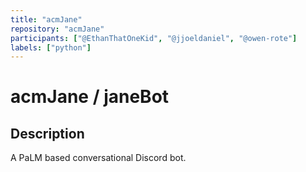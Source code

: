 ```yaml
---
title: "acmJane"
repository: "acmJane"
participants: ["@EthanThatOneKid", "@jjoeldaniel", "@owen-rote"]
labels: ["python"]
---
```


# acmJane / janeBot

## Description

A PaLM based conversational Discord bot.
